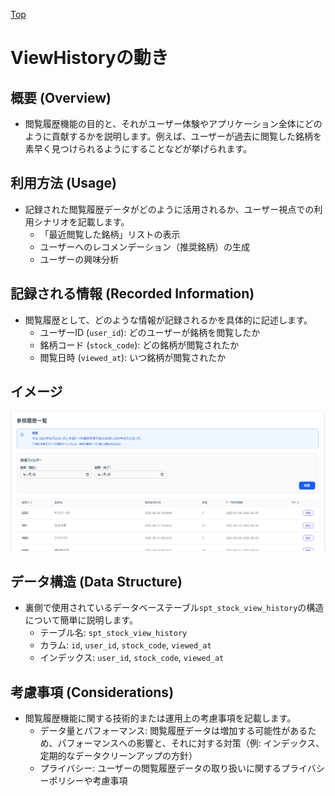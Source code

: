 [Top](../README.md)

# ViewHistoryの動き

## **概要 (Overview)**
- 閲覧履歴機能の目的と、それがユーザー体験やアプリケーション全体にどのように貢献するかを説明します。例えば、ユーザーが過去に閲覧した銘柄を素早く見つけられるようにすることなどが挙げられます。
## **利用方法 (Usage)**
* 記録された閲覧履歴データがどのように活用されるか、ユーザー視点での利用シナリオを記載します。
  * 「最近閲覧した銘柄」リストの表示 
  * ユーザーへのレコメンデーション（推奨銘柄）の生成
  * ユーザーの興味分析

## **記録される情報 (Recorded Information)**
* 閲覧履歴として、どのような情報が記録されるかを具体的に記述します。
  * ユーザーID (`user_id`): どのユーザーが銘柄を閲覧したか
  * 銘柄コード (`stock_code`): どの銘柄が閲覧されたか 
  * 閲覧日時 (`viewed_at`): いつ銘柄が閲覧されたか 

## イメージ

![alt text](images/ViewHistory_image01.png)

## **データ構造 (Data Structure)**
* 裏側で使用されているデータベーステーブル`spt_stock_view_history`の構造について簡単に説明します。
  * テーブル名: `spt_stock_view_history` 
  * カラム: `id`, `user_id`, `stock_code`, `viewed_at` 
  * インデックス: `user_id`, `stock_code`, `viewed_at`
## **考慮事項 (Considerations)**
* 閲覧履歴機能に関する技術的または運用上の考慮事項を記載します。
  * データ量とパフォーマンス: 閲覧履歴データは増加する可能性があるため、パフォーマンスへの影響と、それに対する対策（例: インデックス、定期的なデータクリーンアップの方針）
  * プライバシー: ユーザーの閲覧履歴データの取り扱いに関するプライバシーポリシーや考慮事項


